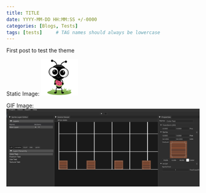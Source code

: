 ```yaml
---
title: TITLE
date: YYYY-MM-DD HH:MM:SS +/-0000
categories: [Blogs, Tests]
tags: [tests]     # TAG names should always be lowercase
---
```


First post to test the theme

Static Image:
![alt text](/assets/img/favicons/favicon-96x96.png)

GIF Image:
![alt text](/assets/gifs/spriteComponentTests1.gif)